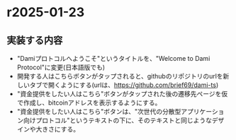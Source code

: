 # r2025-01-23

## 実装する内容

- "Damiプロトコルへようこそ"というタイトルを、"Welcome to Dami Protocol"に変更(日本語版でも)
- 開発する人はこちらボタンがタップされると、githubのリポジトリのurlを新しいタブで開くようにする(urlは、https://github.com/brief69/dami-ts)
- "資金提供をしたい人はこちら"ボタンがタップされた後の遷移先ページを仮で作成し、bitcoinアドレスを表示するようにする。
- "資金提供をしたい人はこちら"ボタンは、"次世代の分散型アプリケーション向けプロトコル"というテキストの下に、そのテキストと同じようなデザインや大きさにする。
